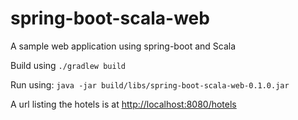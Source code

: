 spring-boot-scala-web
====================
A sample web application using spring-boot and Scala


Build using `./gradlew build`

Run using: `java -jar build/libs/spring-boot-scala-web-0.1.0.jar`

A url listing the hotels is at [http://localhost:8080/hotels](http://localhost:8080/hotels)

